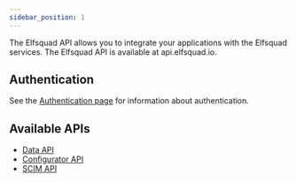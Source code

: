 ```yaml
---
sidebar_position: 1
---
```


The Elfsquad API allows you to integrate your applications with the Elfsquad services. The Elfsquad API is available at api.elfsquad.io.

## Authentication
See the [Authentication page](/docs/authentication) for information about authentication.

## Available APIs

* [Data API](/docs/apis/data-api)
* [Configurator API](/docs/apis/configurator-api)
* [SCIM API](/docs/apis/scim-api)
